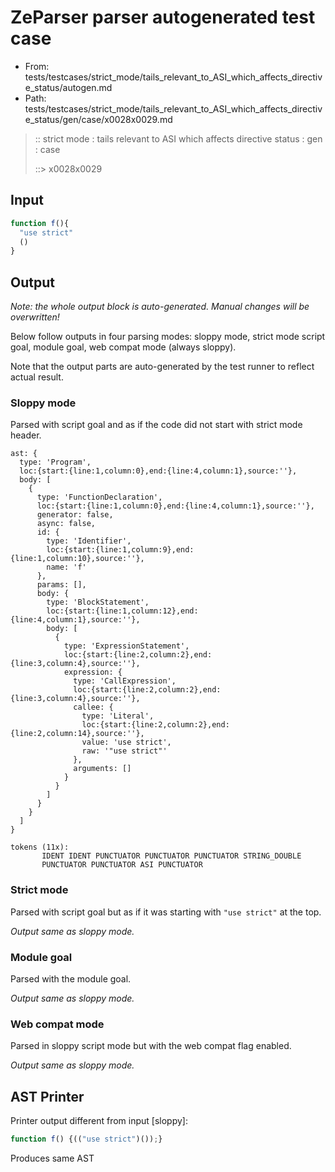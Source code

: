 # ZeParser parser autogenerated test case

- From: tests/testcases/strict_mode/tails_relevant_to_ASI_which_affects_directive_status/autogen.md
- Path: tests/testcases/strict_mode/tails_relevant_to_ASI_which_affects_directive_status/gen/case/x0028x0029.md

> :: strict mode : tails relevant to ASI which affects directive status : gen : case
>
> ::> x0028x0029

## Input


`````js
function f(){ 
  "use strict"
  ()
}
`````

## Output

_Note: the whole output block is auto-generated. Manual changes will be overwritten!_

Below follow outputs in four parsing modes: sloppy mode, strict mode script goal, module goal, web compat mode (always sloppy).

Note that the output parts are auto-generated by the test runner to reflect actual result.

### Sloppy mode

Parsed with script goal and as if the code did not start with strict mode header.

`````
ast: {
  type: 'Program',
  loc:{start:{line:1,column:0},end:{line:4,column:1},source:''},
  body: [
    {
      type: 'FunctionDeclaration',
      loc:{start:{line:1,column:0},end:{line:4,column:1},source:''},
      generator: false,
      async: false,
      id: {
        type: 'Identifier',
        loc:{start:{line:1,column:9},end:{line:1,column:10},source:''},
        name: 'f'
      },
      params: [],
      body: {
        type: 'BlockStatement',
        loc:{start:{line:1,column:12},end:{line:4,column:1},source:''},
        body: [
          {
            type: 'ExpressionStatement',
            loc:{start:{line:2,column:2},end:{line:3,column:4},source:''},
            expression: {
              type: 'CallExpression',
              loc:{start:{line:2,column:2},end:{line:3,column:4},source:''},
              callee: {
                type: 'Literal',
                loc:{start:{line:2,column:2},end:{line:2,column:14},source:''},
                value: 'use strict',
                raw: '"use strict"'
              },
              arguments: []
            }
          }
        ]
      }
    }
  ]
}

tokens (11x):
       IDENT IDENT PUNCTUATOR PUNCTUATOR PUNCTUATOR STRING_DOUBLE
       PUNCTUATOR PUNCTUATOR ASI PUNCTUATOR
`````

### Strict mode

Parsed with script goal but as if it was starting with `"use strict"` at the top.

_Output same as sloppy mode._

### Module goal

Parsed with the module goal.

_Output same as sloppy mode._

### Web compat mode

Parsed in sloppy script mode but with the web compat flag enabled.

_Output same as sloppy mode._

## AST Printer

Printer output different from input [sloppy]:

````js
function f() {(("use strict")());}
````

Produces same AST
